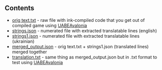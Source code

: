 ## Contents
- [orig text.txt](https://github.com/ivannamal/jsondecompiler/blob/master/orig%20text.txt) - raw file with ink-compiled code that you get out of compiled game using [UABEAvalonia](https://github.com/nesrak1/UABEA)  
- [strings.json](https://github.com/ivannamal/jsondecompiler/blob/master/strings.json) - numerated file with extracted translatable lines (english)  
- [strings1.json](https://github.com/ivannamal/jsondecompiler/blob/master/strings1.json) - numerated file with extracted translatable lines (ukrainian)  
- [merged_output.json](https://raw.githubusercontent.com/ivannamal/jsondecompiler/refs/heads/master/merged_output.json) - orig text.txt + strings1.json (translated lines) merged together
- [translation.txt](https://github.com/ivannamal/jsondecompiler/blob/master/translation.txt) - same thing as merged_output.json but in .txt format to test using [UABEAvalonia](https://github.com/nesrak1/UABEA)
